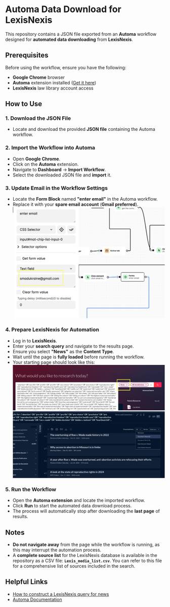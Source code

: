 # **Automa Data Download for LexisNexis**  

This repository contains a JSON file exported from an **Automa** workflow designed for **automated data downloading** from **LexisNexis**.  

## **Prerequisites**  
Before using the workflow, ensure you have the following:  
- **Google Chrome** browser  
- **Automa** extension installed ([Get it here](https://www.automa.site/))  
- **LexisNexis** law library account access  

## **How to Use**  

### 1. **Download the JSON File**  
   - Locate and download the provided **JSON file** containing the Automa workflow.  

### 2. **Import the Workflow into Automa**  
   - Open **Google Chrome**.  
   - Click on the **Automa** extension.  
   - Navigate to **Dashboard** → **Import Workflow**.  
   - Select the downloaded JSON file and **import** it.  

### 3. **Update Email in the Workflow Settings**  
   - Locate the **Form Block** named **"enter email"** in the Automa workflow.  
   - Replace it with your **spare email account** (**Gmail preferred**).  
![change_email](images/change_email.png)

### 4. **Prepare LexisNexis for Automation**  
   - Log in to **LexisNexis**.  
   - Enter your **search query** and navigate to the results page.  
   - Ensure you select **"News"** as the **Content Type**.  
   - Wait until the page is **fully loaded** before running the workflow.  
   - Your starting page should look like this:  
![LexisNexis Start Page](images/lexisnexis_start_page.png)
![LexisNexis Start Page_2](images/lexisnexis_start_page_2.png)


### 5. **Run the Workflow**  
   - Open the **Automa extension** and locate the imported workflow.  
   - Click **Run** to start the automated data download process.  
   - The process will automatically stop after downloading the **last page** of results.  

## **Notes**  
- **Do not navigate away** from the page while the workflow is running, as this may interrupt the automation process.  
- A **complete source list** for the LexisNexis database is available in the repository as a CSV file: **`Lexis_media_list.csv`**. You can refer to this file for a comprehensive list of sources included in the search.

## **Helpful Links**  
- [How to construct a LexisNexis query for news](https://supportcenter.lexisnexis.com/app/answers/answer_view/a_id/1091245/loc/en_US/s/16777216_109661897bcd67-598b-42b6-a4c7-977f10451e3c/prTxnId/602845503/txnId/602845503/%2Fapp%2Fanswers%2Fanswer_view%2Fa_id%2F1091245%2Floc%2Fen_US#__highlight)
- [Automa Documentation](https://docs.automa.site/)  
